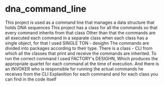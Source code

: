 # dna_command_line
This project is used as a command line that manages a data structure that holds DNA sequences 
This project has a class for all the commands so that every command inherits from that class 
Other than that the commands are all executed each command in a separate class when each class has a single object,
for that I used SINGLE TON - desighn The commands are divided into packages according to their type. There is a class - CLI 
from which all the classes that print and receive the commands are inherited. To run the correct command I used FACTORY's DESIGHN, 
Which produces the appropriate quartet for each command at the time of execution. And there is an INVOKER who is responsible 
for running the actual commands he receives from the CLI
Explanition for each command and for each class you can find in the code itself
